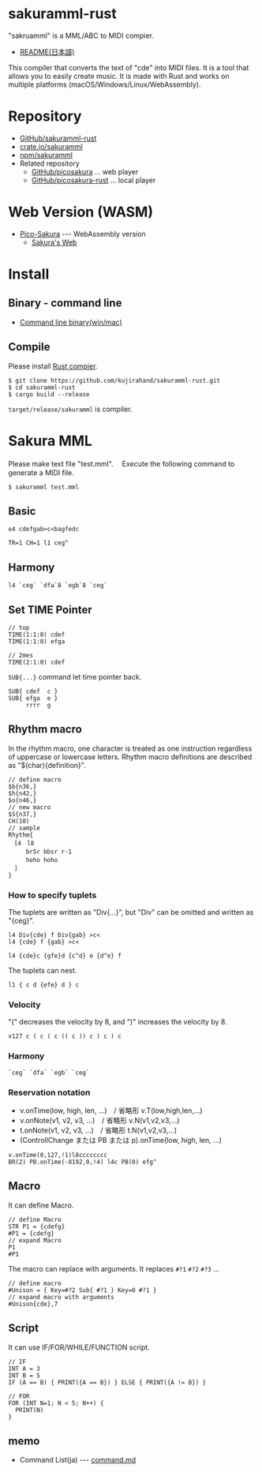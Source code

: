 # sakuramml-rust

"sakruamml" is a MML/ABC to MIDI compier.

- [README(日本語)](README_ja.md)

This compiler that converts the text of "cde" into MIDI files. 
It is a tool that allows you to easily create music.
It is made with Rust and works on multiple platforms (macOS/Windows/Linux/WebAssembly).

# Repository

- [GitHub/sakuramml-rust](https://github.com/kujirahand/sakuramml-rust)
- [crate.io/sakuramml](https://crates.io/crates/sakuramml)
- [npm/sakuramml](https://www.npmjs.com/package/sakuramml)
- Related repository
  - [GitHub/picosakura](https://github.com/kujirahand/picosakura) ... web player
  - [GitHub/picosakura-rust](https://github.com/kujirahand/picosakura-rust) ... local player

# Web Version (WASM)

- [Pico-Sakura](https://sakuramml.com/index.php?pico-sakura) --- WebAssembly version
  - [Sakura's Web](https://sakuramml.com)

# Install

## Binary - command line

- [Command line binary(win/mac)](https://github.com/kujirahand/sakuramml-rust/releases/)

## Compile

Please install [Rust compier](https://www.rust-lang.org/tools/install).

```
$ git clone https://github.com/kujirahand/sakuramml-rust.git
$ cd sakuramml-rust
$ cargo build --release
```

`target/release/sakuramml` is compiler.


# Sakura MML

Please make text file "test.mml". 　Execute the following command to generate a MIDI file.

```
$ sakuramml test.mml
```

## Basic

```
o4 cdefgab>c<bagfedc
```

```
TR=1 CH=1 l1 ceg^
```

## Harmony

```
l4 `ceg` `dfa`8 `egb`8 `ceg`
```

## Set TIME Pointer


```
// top
TIME(1:1:0) cdef
TIME(1:1:0) efga

// 2mes
TIME(2:1:0) cdef
```

`SUB{...}` command let time pointer back.

```
SUB{ cdef  c }
SUB{ efga  e }
     rrrr  g
```

## Rhythm macro

In the rhythm macro, one character is treated as one instruction regardless of uppercase or lowercase letters.
Rhythm macro definitions are described as "$(char){definition}".


```
// define macro
$b{n36,}
$h{n42,}
$o{n46,}
// new macro
$S{n37,}
CH(10)
// sample
Rhythm{
　[4　l8
　　　brSr bbsr r-1
　　　hoho hoho
　]
}
```


### How to specify tuplets

The tuplets are written as "Div{...}", but "Div" can be omitted and written as "{ceg}".

```
l4 Div{cde} f Div{gab} >c<
l4 {cde} f {gab} >c<
```


```
l4 {cde}c {gfe}d {c^d} e {d^e} f
```

The tuplets can nest.

```
l1 { c d {efe} d } c
```

### Velocity

"(" decreases the velocity by 8, and ")" increases the velocity by 8.

```
v127 c ( c ( c (( c )) c ) c ) c  
```

### Harmony


```
`ceg` `dfa` `egb` `ceg`
```

### Reservation notation

- v.onTime(low, high, len, ...)　/ 省略形 v.T(low,high,len,...)
- v.onNote(v1, v2, v3, ...)　/ 省略形 v.N(v1,v2,v3,...)
- t.onNote(v1, v2, v3, ...)　/ 省略形 t.N(v1,v2,v3,...)
- (ControllChange または PB または p).onTime(low, high, len, ...)

```
v.onTime(0,127,!1)l8cccccccc
BR(2) PB.onTime(-8192,0,!4) l4c PB(0) efg^
```

## Macro

It can define Macro.

```
// define Macro
STR P1 = {cdefg}
#P1 = {cdefg}
// expand Macro
P1
#P1
```

The macro can replace with arguments. 
It replaces `#?1` `#?2` `#?3` ...

```
// define macro
#Unison = { Key=#?2 Sub{ #?1 } Key=0 #?1 }
// expand macro with arguments 
#Unison{cde},7
```

## Script

It can use IF/FOR/WHILE/FUNCTION script.

```
// IF 
INT A = 3
INT B = 5
IF (A == B) { PRINT({A == B}) } ELSE { PRINT({A != B}) }

// FOR
FOR (INT N=1; N < 5; N++) {
  PRINT(N)
}
```

## memo

- Command List(ja) --- [command.md](src/command.md)

